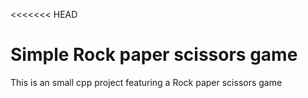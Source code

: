 <<<<<<< HEAD
# Simple Rock paper scissors game

This is an small cpp project featuring a Rock paper scissors game 



